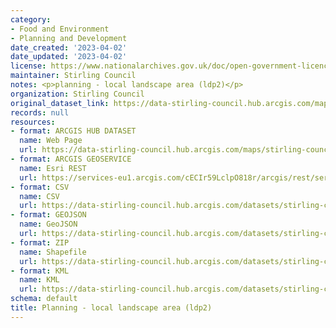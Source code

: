 ```yaml
---
category:
- Food and Environment
- Planning and Development
date_created: '2023-04-02'
date_updated: '2023-04-02'
license: https://www.nationalarchives.gov.uk/doc/open-government-licence/version/3/
maintainer: Stirling Council
notes: <p>planning - local landscape area (ldp2)</p>
organization: Stirling Council
original_dataset_link: https://data-stirling-council.hub.arcgis.com/maps/stirling-council::planning-local-landscape-area-ldp2
records: null
resources:
- format: ARCGIS HUB DATASET
  name: Web Page
  url: https://data-stirling-council.hub.arcgis.com/maps/stirling-council::planning-local-landscape-area-ldp2
- format: ARCGIS GEOSERVICE
  name: Esri REST
  url: https://services-eu1.arcgis.com/cECIr59LclpO818r/arcgis/rest/services/planning_local_landscape_area_ldp2/FeatureServer/8
- format: CSV
  name: CSV
  url: https://data-stirling-council.hub.arcgis.com/datasets/stirling-council::planning-local-landscape-area-ldp2.csv?where=1=1&outSR=%7B%22latestWkid%22%3A27700%2C%22wkid%22%3A27700%7D
- format: GEOJSON
  name: GeoJSON
  url: https://data-stirling-council.hub.arcgis.com/datasets/stirling-council::planning-local-landscape-area-ldp2.geojson?where=1=1&outSR=%7B%22latestWkid%22%3A27700%2C%22wkid%22%3A27700%7D
- format: ZIP
  name: Shapefile
  url: https://data-stirling-council.hub.arcgis.com/datasets/stirling-council::planning-local-landscape-area-ldp2.zip?where=1=1&outSR=%7B%22latestWkid%22%3A27700%2C%22wkid%22%3A27700%7D
- format: KML
  name: KML
  url: https://data-stirling-council.hub.arcgis.com/datasets/stirling-council::planning-local-landscape-area-ldp2.kml?where=1=1&outSR=%7B%22latestWkid%22%3A27700%2C%22wkid%22%3A27700%7D
schema: default
title: Planning - local landscape area (ldp2)
---
```

